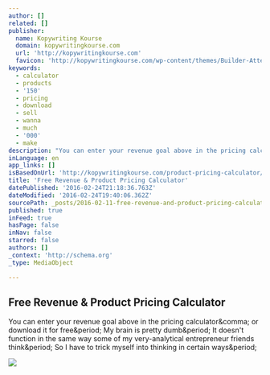 ```yaml
---
author: []
related: []
publisher:
  name: Kopywriting Kourse
  domain: kopywritingkourse.com
  url: 'http://kopywritingkourse.com'
  favicon: 'http://kopywritingkourse.com/wp-content/themes/Builder-Attent/lib/builder-core/favicons/star.ico'
keywords:
  - calculator
  - products
  - '150'
  - pricing
  - download
  - sell
  - wanna
  - much
  - '000'
  - make
description: "You can enter your revenue goal above in the pricing calculator, or download it for free. My brain is pretty dumb. It doesn't function in the same way some of my very-analytical entrepreneur friends think. So I have to trick myself into thinking in certain ways."
inLanguage: en
app_links: []
isBasedOnUrl: 'http://kopywritingkourse.com/product-pricing-calculator/'
title: 'Free Revenue & Product Pricing Calculator'
datePublished: '2016-02-24T21:18:36.763Z'
dateModified: '2016-02-24T19:40:06.362Z'
sourcePath: _posts/2016-02-11-free-revenue-and-product-pricing-calculator.md
published: true
inFeed: true
hasPage: false
inNav: false
starred: false
authors: []
_context: 'http://schema.org'
_type: MediaObject

---
```

<article style=""><h1>Free Revenue &amp; Product Pricing Calculator</h1><p>You can enter your revenue goal above in the pricing calculator&amp;comma; or download it for free&amp;period; My brain is pretty dumb&amp;period; It doesn't function in the same way some of my very-analytical entrepreneur friends think&amp;period; So I have to trick myself into thinking in certain ways&amp;period;</p><img src="http://kopywritingkourse.com/wp-content/uploads/product-pricing-calculator-logo.jpg" /></article>